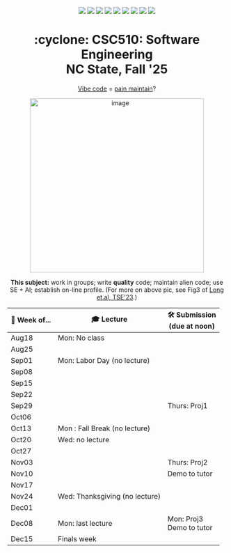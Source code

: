 <p align="center">
  <a href="https://github.com/txt/se25fall/blob/main/README.md#top"><img src="https://img.shields.io/badge/Home-%23ff5733?style=flat-square&logo=home&logoColor=white" /></a>
  <a href="/docs/syllabus.md#top"><img src="https://img.shields.io/badge/Syllabus-%230055ff?style=flat-square&logo=openai&logoColor=white" /></a>
  <a href="https://docs.google.com/spreadsheets/d/1E7H6IiFEV0WIooE1biPB7VVrdaEtBh6yXC-2nrwPKCY/edit?gid=0#gid=0"><img src="https://img.shields.io/badge/Teams1-%23ffd700?style=flat-square&logo=users&logoColor=white" /></a>
  <a href="https://docs.google.com/spreadsheets/d/1i0fNqKea0LzqmB-h8gtOrnF0MM-qt560goU4QkRw8BA/edit?usp=sharing"><img src="https://img.shields.io/badge/Teams2-%23ffcc00?style=flat-square&logo=users&logoColor=white" /></a>
  <a href="https://moodle-courses2527.wolfware.ncsu.edu/course/view.php?id=4690&bp=s"><img src="https://img.shields.io/badge/One-%23dc143c?style=flat-square&logo=moodle&logoColor=white" /></a>
  <a href="https://moodle-courses2527.wolfware.ncsu.edu/course/view.php?id=4691&bp=s"><img src="https://img.shields.io/badge/Two-%23b22222?style=flat-square&logo=moodle&logoColor=white" /></a>
  <a href="https://discord.gg/YnAw7uZxAD"><img src="https://img.shields.io/badge/Chat-%23008080?style=flat-square&logo=discord&logoColor=white" /></a>
  <a href="https://ncsu.hosted.panopto.com/Panopto/Pages/Sessions/List.aspx?folderID=7b1bbb56-937c-42a1-96b4-b33e0134710f"><img src="https://img.shields.io/badge/Vids-%23ffa500?style=flat-square&logo=youtube&logoColor=white" /></a>
  <a href="/LICENSE.md"><img src="https://img.shields.io/badge/©%20timm%202025-%234b4b4b?style=flat-square&logoColor=white" /></a></p>
<h1 align="center">:cyclone: CSC510: Software Engineering<br>NC State, Fall '25</h1>
<p align="center"><a href="https://x.com/karpathy/status/1886192184808149383?lang=en">Vibe code</a> = <a href="https://docs.google.com/presentation/d/1O6fZa0MbuNPVfbQV0eENzuYL-2YdIr-LRawhC92gSJE/present?slide=2">pain maintain</a>?<p align=center> <img width="400" alt="image" src="https://github.com/user-attachments/assets/acde700e-1d4d-4002-94a2-1d8aa08914e2"></p>
<p align="center"><b>This subject:</b> work in groups; write <b>quality</b> code;
maintain alien code; use SE + AI; establish on-line profile.
(For more on above pic, see Fig3 of <a href="https://doi.org/10.1109/TSE.2023.3339383">Long et.al, TSE'23</a>.)</p>

 

<table align=center>
  <thead>
    <tr>
      <th>📅  Week of...</th>
      <th>🎓 Lecture</th>
      <th>🛠️ Submission<br>(due at noon) </th>
    </tr>
  </thead>
  <tbody>
    <tr><td>Aug18</td><td>Mon: No  class</td><td></td></tr>
    <tr><td>Aug25</td><td></td><td></td></tr>
    <tr><td>Sep01</td><td>Mon: Labor Day (no lecture)</td><td></td></tr>
    <tr><td>Sep08</td><td></td><td></td></tr>
    <tr><td>Sep15</td><td> </td><td></td></tr>
    <tr><td>Sep22</td><td></td><td></td></tr>
    <tr><td>Sep29</td><td></td><td>Thurs: Proj1</td></tr>
    <tr><td>Oct06</td><td></td><td></td></tr>
    <tr><td>Oct13</td><td>Mon : Fall Break (no lecture)</td><td></td></tr>
    <tr><td>Oct20</td><td>Wed: no lecture</td><td></td></tr>
    <tr><td>Oct27</td><td></td><td></td></tr>
    <tr><td>Nov03</td><td></td><td>Thurs: Proj2</td></tr>
    <tr><td>Nov10</td><td></td><td> Demo to tutor</td></tr>
    <tr><td>Nov17</td><td></td><td></td></tr>
    <tr><td>Nov24</td><td>Wed: Thanksgiving (no lecture)</td><td></td></tr>
    <tr><td>Dec01</td><td> </td><td></td></tr>
    <tr><td>Dec08</td><td>Mon: last lecture</td><td>Mon: Proj3<br>Demo to tutor</td></tr>
    <tr><td>Dec15</td><td>Finals week</td><td></td></tr>
  </tbody>
</table>


